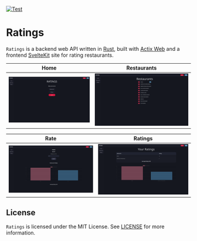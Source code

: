 [![Test](https://github.com/akotro/ratings/actions/workflows/test.yml/badge.svg)](https://github.com/akotro/ratings/actions/workflows/test.yml)

# Ratings

`Ratings` is a backend web API written in [Rust](https://www.rust-lang.org/), built with [Actix Web](https://actix.rs/) and a frontend [SvelteKit](https://kit.svelte.dev/) site for rating restaurants.

| Home | Restaurants |
|--------------|--------------|
| ![Home](./resources/screenshots/home.png "Home Page") | ![Restaurants](./resources/screenshots/restaurants.png "Restaurants Page") |

| Rate | Ratings |
|--------------|--------------|
| ![Rate](./resources/screenshots/rate.png "Rate Page") | ![Ratings](./resources/screenshots/ratings.png "Ratings Page") |

## License

`Ratings` is licensed under the MIT License. See [LICENSE](LICENSE) for more information.
